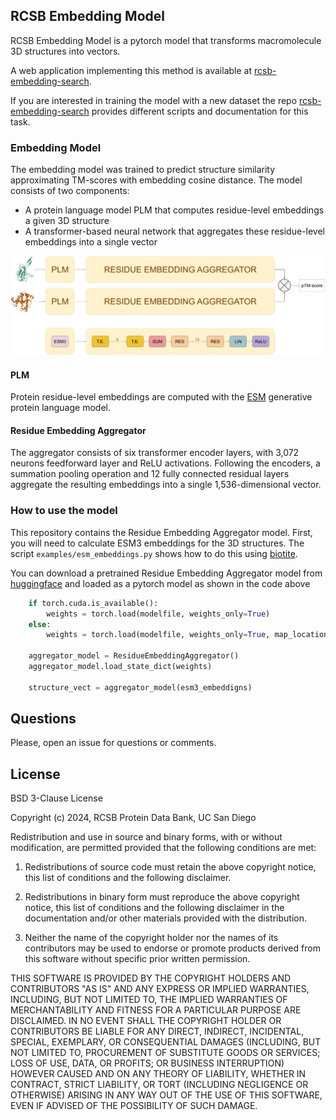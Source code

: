 
RCSB Embedding Model
---

RCSB Embedding Model is a pytorch model that transforms macromolecule 3D structures into vectors.

A web application implementing this method is available at [rcsb-embedding-search](http://embedding-search.rcsb.org).

If you are interested in training the model with a new dataset the repo [rcsb-embedding-search](https://github.com/bioinsilico/rcsb-embedding-search)
provides different scripts and documentation for this task.

### Embedding Model
The embedding model was trained to predict structure similarity approximating TM-scores with embedding cosine distance.
The model consists of two components:
- A protein language model PLM that computes residue-level embeddings a given 3D structure
- A transformer-based neural network that aggregates these residue-level embeddings into a single vector

![Embedding model architecture](assets/embedding-model-architecture.png)

#### PLM
Protein residue-level embeddings are computed with the [ESM](https://www.evolutionaryscale.ai/) generative protein language model.

#### Residue Embedding Aggregator

The aggregator consists of six transformer encoder layers, with 3,072 neurons feedforward layer and ReLU activations.
Following the encoders, a summation pooling operation and 12 fully connected residual layers aggregate the resulting embeddings into a single 1,536-dimensional vector.

### How to use the model
This repository contains the Residue Embedding Aggregator model. First, you will need to calculate ESM3 embeddings for the 3D structures.
The script `examples/esm_embeddings.py` shows how to do this using [biotite](https://www.biotite-python.org/).

You can download a pretrained Residue Embedding Aggregator model from [huggingface](https://huggingface.co/jseguramora/rcsb-embedding-model/resolve/main/rcsb-embedding-model.pt) and loaded as a pytorch model as shown in the code above 

```python
    if torch.cuda.is_available():
        weights = torch.load(modelfile, weights_only=True)
    else:
        weights = torch.load(modelfile, weights_only=True, map_location='cpu')

    aggregator_model = ResidueEmbeddingAggregator()
    aggregator_model.load_state_dict(weights)

    structure_vect = aggregator_model(esm3_embeddigns)
```

Questions
---
Please, open an issue for questions or comments.

License
---
BSD 3-Clause License

Copyright (c) 2024, RCSB Protein Data Bank, UC San Diego

Redistribution and use in source and binary forms, with or without
modification, are permitted provided that the following conditions are met:

1. Redistributions of source code must retain the above copyright notice, this
   list of conditions and the following disclaimer.

2. Redistributions in binary form must reproduce the above copyright notice,
   this list of conditions and the following disclaimer in the documentation
   and/or other materials provided with the distribution.

3. Neither the name of the copyright holder nor the names of its
   contributors may be used to endorse or promote products derived from
   this software without specific prior written permission.

THIS SOFTWARE IS PROVIDED BY THE COPYRIGHT HOLDERS AND CONTRIBUTORS "AS IS"
AND ANY EXPRESS OR IMPLIED WARRANTIES, INCLUDING, BUT NOT LIMITED TO, THE
IMPLIED WARRANTIES OF MERCHANTABILITY AND FITNESS FOR A PARTICULAR PURPOSE ARE
DISCLAIMED. IN NO EVENT SHALL THE COPYRIGHT HOLDER OR CONTRIBUTORS BE LIABLE
FOR ANY DIRECT, INDIRECT, INCIDENTAL, SPECIAL, EXEMPLARY, OR CONSEQUENTIAL
DAMAGES (INCLUDING, BUT NOT LIMITED TO, PROCUREMENT OF SUBSTITUTE GOODS OR
SERVICES; LOSS OF USE, DATA, OR PROFITS; OR BUSINESS INTERRUPTION) HOWEVER
CAUSED AND ON ANY THEORY OF LIABILITY, WHETHER IN CONTRACT, STRICT LIABILITY,
OR TORT (INCLUDING NEGLIGENCE OR OTHERWISE) ARISING IN ANY WAY OUT OF THE USE
OF THIS SOFTWARE, EVEN IF ADVISED OF THE POSSIBILITY OF SUCH DAMAGE.
